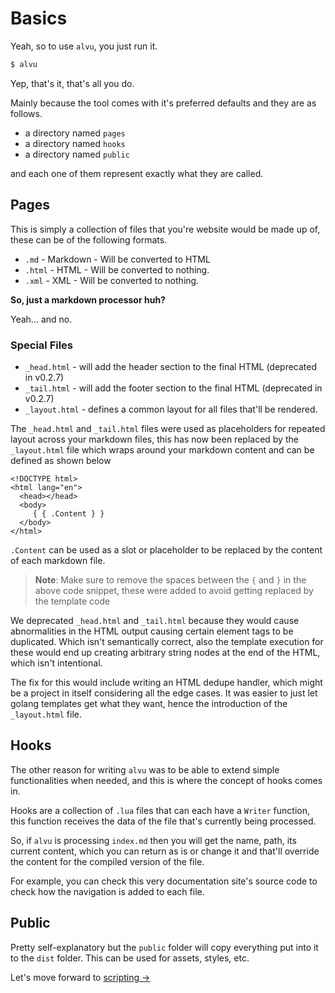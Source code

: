# Basics

Yeah, so to use `alvu`, you just run it.

```sh
$ alvu
```

Yep, that's it, that's all you do.

Mainly because the tool comes with it's preferred defaults and they are as
follows.

- a directory named `pages`
- a directory named `hooks`
- a directory named `public`

and each one of them represent exactly what they are called.

## Pages

This is simply a collection of files that you're website would be made up of,
these can be of the following formats.

- `.md` - Markdown - Will be converted to HTML
- `.html` - HTML - Will be converted to nothing.
- `.xml` - XML - Will be converted to nothing.

**So, just a markdown processor huh?**

Yeah... and no.

### Special Files

- `_head.html` - will add the header section to the final HTML (deprecated in v0.2.7)
- `_tail.html` - will add the footer section to the final HTML (deprecated in v0.2.7)
- `_layout.html` - defines a common layout for all files that'll be rendered.

The `_head.html` and `_tail.html` files were used as placeholders for
repeated layout across your markdown files, this has now been replaced
by the `_layout.html` file which wraps around your markdown content and
can be defined as shown below

```go-html-template
<!DOCTYPE html>
<html lang="en">
  <head></head>
  <body>
     { { .Content } }
  </body>
</html>
```

`.Content` can be used as a slot or placeholder to be replaced by the content of each markdown file.

> **Note**: Make sure to remove the spaces between the `{` and `}` in the above code snippet, these were added to avoid getting replaced by the template code

We deprecated `_head.html` and `_tail.html` because they would cause abnormalities in the HTML output causing certain element tags to be duplicated. Which isn't semantically correct, also the template execution for these would end up creating arbitrary string nodes at the end of the HTML, which isn't intentional. 

The fix for this would include writing an HTML dedupe handler, which might be a project in itself considering all the edge cases. It was easier to just let golang templates get what they want, hence the introduction of the `_layout.html` file.

## Hooks

The other reason for writing `alvu` was to be able to extend simple functionalities when
needed, and this is where the concept of hooks comes in.

Hooks are a collection of `.lua` files that can each have a `Writer`
function, this function receives the data of the file that's currently being processed.

So, if `alvu` is processing `index.md` then you will get the name, path, its current content, which you can return as is or change it and that'll override the content for the compiled version of the file.

For example, you can check this very documentation site's source code to check how the navigation is added
to each file.

## Public

Pretty self-explanatory but the `public` folder will copy everything
put into it to the `dist` folder. This can be used for assets, styles, etc.

Let's move forward to [scripting &rarr;]({{.Meta.BaseURL}}concepts/scripting)
